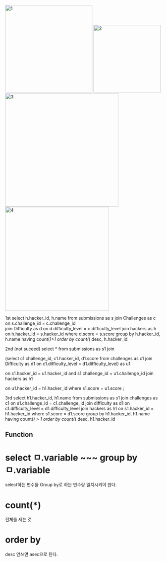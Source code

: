 <img width="281" alt="1" src="https://user-images.githubusercontent.com/78076248/115998528-f3b9ca80-a5e7-11eb-8f3f-2caa86650ed2.PNG">
<img width="217" alt="2" src="https://user-images.githubusercontent.com/78076248/115998529-f5838e00-a5e7-11eb-8e3e-601507bb208b.PNG">
<img width="365" alt="3" src="https://user-images.githubusercontent.com/78076248/115998534-f74d5180-a5e7-11eb-9260-adafd6d899d2.PNG">
<img width="335" alt="4" src="https://user-images.githubusercontent.com/78076248/115998540-fa484200-a5e7-11eb-86b8-d526b7e6f55b.PNG">

1st
select h.hacker_id, h.name from submissions as s 
join Challenges as c on s.challenge_id  = c.challenge_id  
join Difficulty as d on d.difficulty_level = c.difficulty_level 
join hackers as h on h.hacker_id = s.hacker_id
where d.score = s.score
group by h.hacker_id, h.name
having count(*)>1
order by count(*) desc, h.hacker_id


2nd (not suceed)
select * 
from submissions as s1
join 

(select c1.challenge_id, c1.hacker_id, d1.score 
from challenges as c1 
join Difficulty as d1 on c1.difficulty_level = d1.difficulty_level) as u1

on s1.hacker_id = u1.hacker_id and s1.challenge_id = u1.challenge_id 
join hackers as h1 

on u1.hacker_id = h1.hacker_id 
where s1.score = u1.score
;

3rd
select h1.hacker_id, h1.name
from submissions as s1
join challenges as c1
on s1.challenge_id = c1.challenge_id 
join difficulty as d1
on c1.difficulty_level = d1.difficulty_level
join hackers as h1
on s1.hacker_id = h1.hacker_id
where s1.score = d1.score
group by h1.hacker_id, h1.name
having count(*) > 1
order by count(*) desc, h1.hacker_id

## Function

# select ㅁ.variable ~~~ group by ㅁ.variable
select하는 변수들 Group by로 하는 변수랑 일치시켜야 한다.

# count(*)
전체를 세는 것

# order by 
desc 안쓰면 asec으로 된다.
